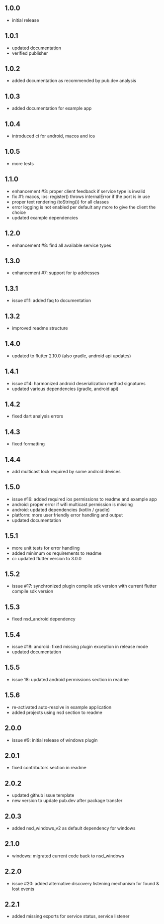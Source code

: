 ## 1.0.0

* initial release

## 1.0.1

* updated documentation
* verified publisher

## 1.0.2

* added documentation as recommended by pub.dev analysis

## 1.0.3

* added documentation for example app

## 1.0.4

* introduced ci for android, macos and ios 

## 1.0.5

* more tests

## 1.1.0

* enhancement #3: proper client feedback if service type is invalid
* fix #1: macos, ios: register() throws internalError if the port is in use
* proper text rendering (toString()) for all classes
* error logging is not enabled per default any more to give the client the choice
* updated example dependencies

## 1.2.0

* enhancement #8: find all available service types

## 1.3.0

* enhancement #7: support for ip addresses

## 1.3.1

* issue #11: added faq to documentation

## 1.3.2

* improved readme structure

## 1.4.0

* updated to flutter 2.10.0 (also gradle, android api updates)

## 1.4.1

* issue #14: harmonized android deserialization method signatures
* updated various dependencies (gradle, android api)

## 1.4.2

* fixed dart analysis errors

## 1.4.3

* fixed formatting

## 1.4.4

* add multicast lock required by some android devices

## 1.5.0

* issue #16: added required ios permissions to readme and example app
* android: proper error if wifi multicast permission is missing
* android: updated dependencies (kotlin / gradle)
* platform: more user friendly error handling and output
* updated documentation

## 1.5.1

* more unit tests for error handling
* added minimum os requirements to readme
* ci: updated flutter version to 3.0.0

## 1.5.2

* issue #17: synchronized plugin compile sdk version with current flutter compile sdk version

## 1.5.3

* fixed nsd_android dependency

## 1.5.4

* issue #18: android: fixed missing plugin exception in release mode
* updated documentation

## 1.5.5

* issue 18: updated android permissions section in readme

## 1.5.6

* re-activated auto-resolve in example application
* added projects using nsd section to readme

## 2.0.0

* issue #9: initial release of windows plugin

## 2.0.1

* fixed contributors section in readme

## 2.0.2

* updated github issue template
* new version to update pub.dev after package transfer

## 2.0.3

* added nsd_windows_v2 as default dependency for windows

## 2.1.0

* windows: migrated current code back to nsd_windows

## 2.2.0

* issue #20: added alternative discovery listening mechanism for found & lost events

## 2.2.1 

* added missing exports for service status, service listener

